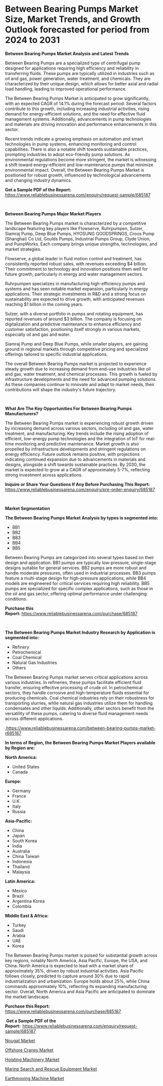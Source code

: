 <p><h1>Between Bearing Pumps Market Size, Market Trends, and Growth Outlook forecasted for period from 2024 to 2031</h1></p><p><strong>Between Bearing Pumps Market Analysis and Latest Trends</strong></p>
<p><p>Between Bearing Pumps are a specialized type of centrifugal pump designed for applications requiring high efficiency and reliability in transferring fluids. These pumps are typically utilized in industries such as oil and gas, power generation, water treatment, and chemicals. They are characterized by their unique design, which allows for better axial and radial load handling, leading to improved operational performance.</p><p>The Between Bearing Pumps Market is anticipated to grow significantly, with an expected CAGR of 14.1% during the forecast period. Several factors contribute to this growth, including increasing industrial activities, rising demand for energy-efficient solutions, and the need for effective fluid management systems. Additionally, advancements in pump technologies and materials are driving innovation and performance enhancements in this sector.</p><p>Recent trends indicate a growing emphasis on automation and smart technologies in pump systems, enhancing monitoring and control capabilities. There is also a notable shift towards sustainable practices, prompting industries to adopt eco-friendly pump solutions. As environmental regulations become more stringent, the market is witnessing a shift toward energy-efficient and low-maintenance pumps that minimize environmental impact. Overall, the Between Bearing Pumps Market is positioned for robust growth, influenced by technological advancements and changing industry dynamics.</p></p>
<p><strong>Get a Sample PDF of the Report:&nbsp;</strong> <a href="https://www.reliablebusinessarena.com/enquiry/request-sample/685187?utm_campaign=1730&utm_medium=2&utm_source=Github&utm_content=ia&utm_term=20102024&utm_id=between-bearing-pumps">https://www.reliablebusinessarena.com/enquiry/request-sample/685187</a></p>
<p>&nbsp;</p>
<p><strong>Between Bearing Pumps Major Market Players</strong></p>
<p><p>The Between Bearing Pumps market is characterized by a competitive landscape featuring key players like Flowserve, Ruhrpumpen, Sulzer, Siamraj Pump, Deep Blue Pumps, HYOSUNG GOODSPRINGS, Croos Pump (Shanghai) Co Ltd, Goulds Pumps, Industrial Pumps Group, Clyde Union, and PumpWorks. Each company brings unique strengths, technologies, and market strategies.</p><p>Flowserve, a global leader in fluid motion control and treatment, has consistently reported robust sales, with revenues exceeding $4 billion. Their commitment to technology and innovation positions them well for future growth, particularly in energy and water management sectors.</p><p>Ruhrpumpen specializes in manufacturing high-efficiency pumps and systems and has seen notable market expansion, particularly in energy applications. Their strategic investments in R&D and a strong focus on sustainability are expected to drive growth, with anticipated revenues reaching $1 billion in the coming years.</p><p>Sulzer, with a diverse portfolio in pumps and rotating equipment, has reported revenues of around $3 billion. The company is focusing on digitalization and predictive maintenance to enhance efficiency and customer satisfaction, positioning itself strongly in various markets, especially oil and gas and water.</p><p>Siamraj Pump and Deep Blue Pumps, while smaller players, are gaining ground in regional markets through competitive pricing and specialized offerings tailored to specific industrial applications.</p><p>The overall Between Bearing Pumps market is projected to experience steady growth due to increasing demand from end-use industries like oil and gas, water treatment, and chemical processes. This growth is fueled by infrastructure developments and the need for advanced pumping solutions. As these companies continue to innovate and adapt to market needs, their contributions will shape the industry's future trajectory.</p></p>
<p>&nbsp;</p>
<p><strong>What Are The Key Opportunities For Between Bearing Pumps Manufacturers?</strong></p>
<p><p>The Between Bearing Pumps market is experiencing robust growth driven by increasing demand across various sectors, including oil and gas, water treatment, and manufacturing. Key trends include the rising adoption of efficient, low-energy pump technologies and the integration of IoT for real-time monitoring and predictive maintenance. Market growth is also propelled by infrastructure developments and stringent regulations on energy efficiency. Future outlook remains positive, with projections indicating continued expansion due to advancements in materials and designs, alongside a shift towards sustainable practices. By 2030, the market is expected to grow at a CAGR of approximately 5-7%, reflecting strong investment across applications.</p></p>
<p><strong>Inquire or Share Your Questions If Any Before Purchasing This Report:</strong> <a href="https://www.reliablebusinessarena.com/enquiry/pre-order-enquiry/685187?utm_campaign=1730&utm_medium=2&utm_source=Github&utm_content=ia&utm_term=20102024&utm_id=between-bearing-pumps">https://www.reliablebusinessarena.com/enquiry/pre-order-enquiry/685187</a></p>
<p>&nbsp;</p>
<p><strong>Market Segmentation</strong></p>
<p><strong>The Between Bearing Pumps Market Analysis by types is segmented into:</strong></p>
<p><ul><li>BB1</li><li>BB2</li><li>BB3</li><li>BB4</li><li>BB5</li></ul></p>
<p><p>Between Bearing Pumps are categorized into several types based on their design and application. BB1 pumps are typically low-pressure, single-stage designs suitable for general services. BB2 pumps are more robust and handle moderate pressures, often used in industrial processes. BB3 pumps feature a multi-stage design for high-pressure applications, while BB4 models are engineered for critical services requiring high reliability. BB5 pumps are specialized for specific complex applications, such as those in the oil and gas sector, offering optimal performance under challenging conditions.</p></p>
<p><strong>Purchase this Report:&nbsp;</strong><a href="https://www.reliablebusinessarena.com/purchase/685187?utm_campaign=1730&utm_medium=2&utm_source=Github&utm_content=ia&utm_term=20102024&utm_id=between-bearing-pumps">https://www.reliablebusinessarena.com/purchase/685187</a></p>
<p>&nbsp;</p>
<p><strong>The Between Bearing Pumps Market Industry Research by Application is segmented into:</strong></p>
<p><ul><li>Refinery</li><li>Petrochemical</li><li>Coal Chemical</li><li>Natural Gas Industries</li><li>Others</li></ul></p>
<p><p>The Between Bearing Pumps market serves critical applications across various industries. In refineries, these pumps facilitate efficient fluid transfer, ensuring effective processing of crude oil. In petrochemical sectors, they handle corrosive and high-temperature fluids essential for producing chemicals. Coal chemical industries rely on their robustness for transporting slurries, while natural gas industries utilize them for handling condensates and other liquids. Additionally, other sectors benefit from the versatility of these pumps, catering to diverse fluid management needs across different applications.</p></p>
<p><a href="https://www.reliablebusinessarena.com/between-bearing-pumps-market-r685187?utm_campaign=1730&utm_medium=2&utm_source=Github&utm_content=ia&utm_term=20102024&utm_id=between-bearing-pumps">&nbsp;https://www.reliablebusinessarena.com/between-bearing-pumps-market-r685187</a></p>
<p><strong>In terms of Region, the Between Bearing Pumps Market Players available by Region are:</strong></p>
<p>
    <p> <strong> North America: </strong>
        <ul>
            <li>United States</li>
            <li>Canada</li>
        </ul>
        </p> 
    <p> <strong> Europe: </strong>
        <ul>
            <li>Germany</li>
            <li>France</li>
            <li>U.K.</li>
            <li>Italy</li>
            <li>Russia</li>
        </ul>
        </p> 
    <p> <strong> Asia-Pacific: </strong>
        <ul>
            <li>China</li>
            <li>Japan</li>
            <li>South Korea</li>
            <li>India</li>
            <li>Australia</li>
            <li>China Taiwan</li>
            <li>Indonesia</li>
            <li>Thailand</li>
            <li>Malaysia</li>
        </ul>
        </p> 
    <p> <strong> Latin America: </strong>
        <ul>
            <li>Mexico</li>
            <li>Brazil</li>
            <li>Argentina Korea</li>
            <li>Colombia</li>
        </ul>
        </p> 
    <p> <strong> Middle East & Africa: </strong>
        <ul>
            <li>Turkey</li>
            <li>Saudi</li>
            <li>Arabia</li>
            <li>UAE</li>
            <li>Korea</li>
        </ul>
    </p>
    </p>
<p><p>The Between Bearing Pumps market is poised for substantial growth across key regions, notably North America, Asia Pacific, Europe, the USA, and China. North America is expected to lead with a market share of approximately 35%, driven by robust industrial activities. Asia Pacific follows closely, predicted to capture around 30% due to rapid industrialization and urbanization. Europe holds about 25%, while China commands approximately 10%, reflecting its expanding manufacturing sector. Overall, North America and Asia Pacific are anticipated to dominate the market landscape.</p></p>
<p><strong>Purchase this Report: </strong><a href="https://www.reliablebusinessarena.com/purchase/685187?utm_campaign=1730&utm_medium=2&utm_source=Github&utm_content=ia&utm_term=20102024&utm_id=between-bearing-pumps">https://www.reliablebusinessarena.com/purchase/685187</a></p>
<p>&nbsp;<strong>Get a Sample PDF of the Report:&nbsp;&nbsp;</strong><a href="https://www.reliablebusinessarena.com/enquiry/request-sample/685187?utm_campaign=1730&utm_medium=2&utm_source=Github&utm_content=ia&utm_term=20102024&utm_id=between-bearing-pumps">https://www.reliablebusinessarena.com/enquiry/request-sample/685187</a></p>
<p><strong></strong></p>
<p><p><a href="https://www.linkedin.com/pulse/nougat-market-industry-landscape-growth-trajectories-global-dtsce?utm_campaign=1730&utm_medium=2&utm_source=Github&utm_content=ia&utm_term=20102024&utm_id=between-bearing-pumps">Nougat Market</a></p><p><a href="https://www.linkedin.com/pulse/offshore-cranes-market-indicators-size-regional-breakdown-t3aqc?utm_campaign=1730&utm_medium=2&utm_source=Github&utm_content=ia&utm_term=20102024&utm_id=between-bearing-pumps">Offshore Cranes Market</a></p><p><a href="https://www.linkedin.com/pulse/hoisting-machinery-spectrum-usage-patterns-sector-evolution-2024-2031-0ebrc?utm_campaign=1730&utm_medium=2&utm_source=Github&utm_content=ia&utm_term=20102024&utm_id=between-bearing-pumps">Hoisting Machinery Market</a></p><p><a href="https://www.linkedin.com/pulse/global-marine-search-rescue-equipment-market-exploring-share-trends-5kujc?utm_campaign=1730&utm_medium=2&utm_source=Github&utm_content=ia&utm_term=20102024&utm_id=between-bearing-pumps">Marine Search and Rescue Equipment Market</a></p><p><a href="https://www.linkedin.com/pulse/earthmoving-machine-market-maturity-analysis-regional-disparities-rakxc?utm_campaign=1730&utm_medium=2&utm_source=Github&utm_content=ia&utm_term=20102024&utm_id=between-bearing-pumps">Earthmoving Machine Market</a></p></p>